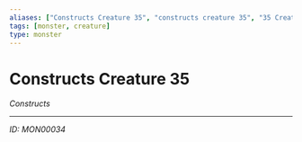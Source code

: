 ```yaml
---
aliases: ["Constructs Creature 35", "constructs creature 35", "35 Creature Constructs"]
tags: [monster, creature]
type: monster
---
```


# Constructs Creature 35

*Constructs*

---
*ID: MON00034*